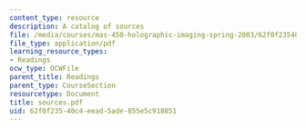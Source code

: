 ```yaml
---
content_type: resource
description: A catalog of sources
file: /media/courses/mas-450-holographic-imaging-spring-2003/62f0f23540c4eead5ade855e5c918851_sources.pdf
file_type: application/pdf
learning_resource_types:
- Readings
ocw_type: OCWFile
parent_title: Readings
parent_type: CourseSection
resourcetype: Document
title: sources.pdf
uid: 62f0f235-40c4-eead-5ade-855e5c918851
---
```


